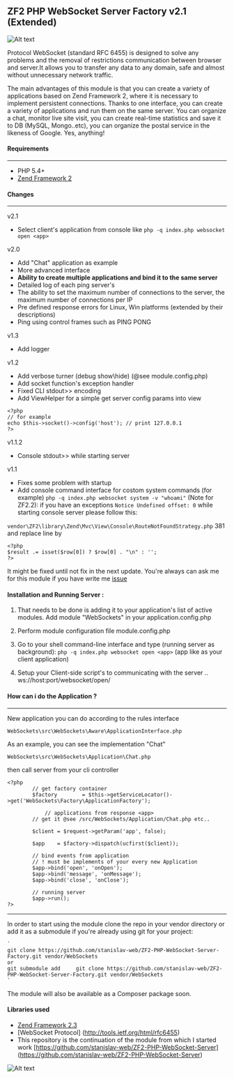 ZF2 PHP WebSocket Server Factory v2.1 (Extended)
------
![Alt text](https://encrypted-tbn2.gstatic.com/images?q=tbn:ANd9GcRpi209uZxeUrXP6cFLxuFbsTQkm9V0anTgp7Y-ltpEG6sw-txlvg "WebSockets")

Protocol WebSocket (standard RFC 6455) is designed to solve any problems and the removal of restrictions communication between browser and server.It allows you to transfer any data to any domain, safe and almost without unnecessary network traffic.

The main advantages of this module is that you can create a variety of applications based on Zend Framework 2, 
where it is necessary to implement persistent connections. 
Thanks to one interface, you can create a variety of applications and run them on the same server. 
You can organize a chat, monitor live site visit, you can create real-time statistics and save it to DB (MySQL, Mongo..etc), you can organize the postal service in the likeness of Google. Yes, anything!

#### Requirements
------------
* PHP 5.4+
* [Zend Framework 2](https://github.com/zendframework/zf2)

#### Changes
------------
v2.1
- Select client's application from console like `php -q index.php websocket open <app>`

v2.0
- Add "Chat" application as example
- More advanced interface
- **Ability to create multiple applications and bind it to the same server**
- Detailed log of each ping server's
- The ability to set the maximum number of connections to the server, the maximum number of connections per IP
- Pre defined response errors for Linux, Win platforms (extended by their descriptions)
- Ping using control frames such as PING PONG

v1.3
- Add logger

v1.2
- Add verbose turner (debug show\hide) (@see module.config.php)
- Add socket function's exception handler
- Fixed CLI stdout>> encoding
- Add ViewHelper for a simple get server config params into view
```
<?php
// for example
echo $this->socket()->config('host'); // print 127.0.0.1
?>
```
v1.1.2
- Console stdout>> while starting server

v1.1
- Fixes some problem with startup
- Add console command interface for costom system commands (for example)
`
php -q index.php websocket system -v "whoami"
`
(Note for ZF2.2): if you have an exceptions `Notice Undefined offset: 0` while starting console server please follow this:

`vendor\ZF2\library\Zend\Mvc\View\Console\RouteNotFoundStrategy.php` 381 and replace line by 
```
<?php
$result .= isset($row[0]) ? $row[0] . "\n" : '';
?>
```
It might be fixed until not fix in the next update.
You're always can ask me for this module if you have write me [issue](https://github.com/stanislav-web/ZF2-PHP-WebSocket-Server-Factory/issues/1)

#### Installation and Running Server :

1. That needs to be done is adding it to your application's list of active modules. Add module "WebSockets" in your application.config.php

2. Perform module configuration file module.config.php

3. Go to your shell command-line interface and type (running server as background): `php -q index.php websocket open <app>` (app like as your client application)

4. Setup your Client-side script's to communicating with the server .. ws://host:port/websocket/open/<app>

#### How can i do the Application ?
------------
New application you can do according to the rules interface 
```
WebSockets\src\WebSockets\Aware\ApplicationInterface.php
``` 
As an example, you can see the implementation "Chat" 
```
WebSockets\src\WebSockets\Application\Chat.php
```
then call server from your cli controller
```
<?php
	    // get factory container
	    $factory        = $this->getServiceLocator()->get('WebSockets\Factory\ApplicationFactory');
            
            // applications from response <app>
	    // get it @see /src/WebSockets/Application/Chat.php etc..

	    $client	= $request->getParam('app', false);

	    $app	= $factory->dispatch(ucfirst($client)); 
	    
	    // bind events from application 
	    // ! must be implements of your every new Application
	    $app->bind('open', 'onOpen');
	    $app->bind('message', 'onMessage');
	    $app->bind('close', 'onClose');

	    // running server
	    $app->run();
?>
```
------------
In order to start using the module clone the repo in your vendor directory or add it as a submodule if you're already using git for your project:

    `
    git clone https://github.com/stanislav-web/ZF2-PHP-WebSocket-Server-Factory.git vendor/WebSockets
    or
    git submodule add     git clone https://github.com/stanislav-web/ZF2-PHP-WebSocket-Server-Factory.git vendor/WebSockets
    `
    
The module will also be available as a Composer package soon.

#### Libraries used

- [Zend Framework 2.3](https://github.com/zendframework/zf2)
- [WebSocket Protocol] (http://tools.ietf.org/html/rfc6455)
- This repository is the continuation of the module from which I started work [https://github.com/stanislav-web/ZF2-PHP-WebSocket-Server] (https://github.com/stanislav-web/ZF2-PHP-WebSocket-Server)

![Alt text](http://cdn.joxi.ru/uploads/prod/2014/06/26/68b/111/577c8d0197b1ddc6bd7db7dde5d07efb005ae24b.jpg "WebSockets")


